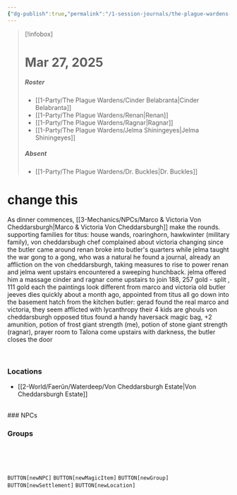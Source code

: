 ```yaml
---
{"dg-publish":true,"permalink":"/1-session-journals/the-plague-wardens-journal/session-11/","created":"2025-03-27T20:30:38.201-04:00","updated":"2025-03-27T22:34:02.170-04:00"}
---
```


>[!infobox]
># Mar 27, 2025
>##### Roster
>- [[1-Party/The Plague Wardens/Cinder Belabranta\|Cinder Belabranta]]
>- [[1-Party/The Plague Wardens/Renan\|Renan]]
>- [[1-Party/The Plague Wardens/Ragnar\|Ragnar]]
>- [[1-Party/The Plague Wardens/Jelma Shiningeyes\|Jelma Shiningeyes]]
>##### Absent
>- [[1-Party/The Plague Wardens/Dr. Buckles\|Dr. Buckles]]
# change this
As dinner commences, [[3-Mechanics/NPCs/Marco & Victoria Von Cheddarsburgh\|Marco & Victoria Von Cheddarsburgh]] make the rounds. 
supporting families for titus: house wands, roaringhorn, hawkwinter (military family), von cheddarsbugh
chef complained about victoria changing since the butler came around
renan broke into butler's quarters while jelma taught the war gong to a gong, who was a natural 
he found a journal, already an affliction on the von cheddarsburgh, taking measures to rise to power
renan and jelma went upstairs
encountered a sweeping hunchback. jelma offered him a massage 
cinder and ragnar come upstairs to join
188, 257  gold - split , 111 gold each 
the paintings look different from marco and victoria 
old butler jeeves dies quickly about a month ago, appointed from titus 
all go down into the basement hatch from the kitchen
butler: gerad 
found the real marco and victoria, they seem afflicted with lycanthropy
their 4 kids are ghouls
von cheddarsburgh opposed titus 
found a handy haversack magic bag, +2 amunition, potion of frost giant strength (me), potion of stone giant strength (ragnar), 
prayer room to Talona
come upstairs with darkness, the butler closes the door 
<div style="clear: both;"></div><br>

### Locations
- [[2-World/Faerûn/Waterdeep/Von Cheddarsburgh Estate\|Von Cheddarsburgh Estate]]
<br>
### NPCs

<br>

### Groups

<br><br><br>


`BUTTON[newNPC]` `BUTTON[newMagicItem]` `BUTTON[newGroup]` `BUTTON[newSettlement]` `BUTTON[newLocation]`
